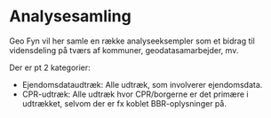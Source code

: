 # Analysesamling
Geo Fyn vil her samle en række analyseeksempler som et bidrag til vidensdeling på tværs af kommuner, geodatasamarbejder, mv.

Der er pt 2 kategorier:  
- Ejendomsdataudtræk: Alle udtræk, som involverer ejendomsdata.  
- CPR-udtræk: Alle udtræk hvor CPR/borgerne er det primære i udtrækket, selvom der er fx koblet BBR-oplysninger på.
